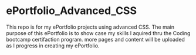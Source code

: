 # ePortfolio_Advanced_CSS
This repo is for my ePortfolio projects using advanced CSS. 
The main purpose of this ePortfolio is to show case my skills I aquired thru the Coding bootcamp certifaction program. 
more pages and content will be uploaded as I progress in creating my ePortfolio. 

